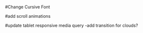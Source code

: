 #Change Cursive Font

#add scroll animations

#update tablet responsive media query
  -add transition for clouds?
